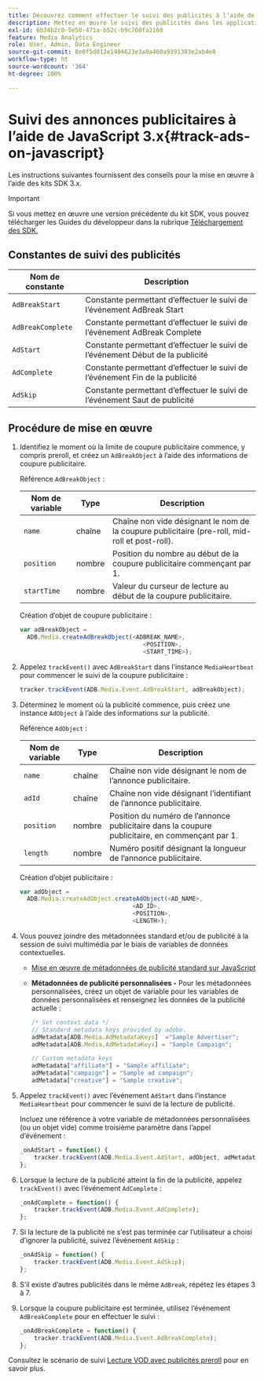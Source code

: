 ```yaml
---
title: Découvrez comment effectuer le suivi des publicités à lʼaide de JavaScript 3.x
description: Mettez en œuvre le suivi des publicités dans les applications de navigateur (JS) à l’aide du SDK Media.
exl-id: 6b34b2c0-5e50-471a-b52c-b9c760fa3169
feature: Media Analytics
role: User, Admin, Data Engineer
source-git-commit: 8e0f5d012e1404623e3a0a460a9391303e2ab4e0
workflow-type: ht
source-wordcount: '364'
ht-degree: 100%

---
```


# Suivi des annonces publicitaires à l’aide de JavaScript 3.x{#track-ads-on-javascript}

Les instructions suivantes fournissent des conseils pour la mise en œuvre à l’aide des kits SDK 3.x.

>[!IMPORTANT]
>
>Si vous mettez en œuvre une version précédente du kit SDK, vous pouvez télécharger les Guides du développeur dans la rubrique [Téléchargement des SDK.](/help/sdk-implement/download-sdks.md)

## Constantes de suivi des publicités

| Nom de constante | Description   |
|---|---|
| `AdBreakStart` | Constante permettant d’effectuer le suivi de l’événement AdBreak Start |
| `AdBreakComplete` | Constante permettant d’effectuer le suivi de l’événement AdBreak Complete |
| `AdStart` | Constante permettant d’effectuer le suivi de l’événement Début de la publicité |
| `AdComplete` | Constante permettant d’effectuer le suivi de l’événement Fin de la publicité |
| `AdSkip` | Constante permettant d’effectuer le suivi de l’événement Saut de publicité |

## Procédure de mise en œuvre

1. Identifiez le moment où la limite de coupure publicitaire commence, y compris preroll, et créez un `AdBreakObject` à l’aide des informations de coupure publicitaire.

   Référence `AdBreakObject` :

   | Nom de variable | Type | Description |
   | --- | --- | --- |
   | `name` | chaîne | Chaîne non vide désignant le nom de la coupure publicitaire (pre-roll, mid-roll et post-roll). |
   | `position` | nombre | Position du nombre au début de la coupure publicitaire commençant par 1. |
   | `startTime` | nombre | Valeur du curseur de lecture au début de la coupure publicitaire. |

   Création d’objet de coupure publicitaire :

   ```js
   var adBreakObject =
     ADB.Media.createAdBreakObject(<ADBREAK_NAME>,
                                      <POSITION>,
                                      <START_TIME>);
   ```

1. Appelez `trackEvent()` avec `AdBreakStart` dans l’instance `MediaHeartbeat` pour commencer le suivi de la coupure publicitaire :

   ```js
   tracker.trackEvent(ADB.Media.Event.AdBreakStart, adBreakObject);
   ```

1. Déterminez le moment où la publicité commence, puis créez une instance `AdObject` à l’aide des informations sur la publicité.

   Référence `AdObject` :

   | Nom de variable | Type | Description |
   | --- | --- | --- |
   | `name` | chaîne | Chaîne non vide désignant le nom de l’annonce publicitaire. |
   | `adId` | chaîne | Chaîne non vide désignant l’identifiant de l’annonce publicitaire. |
   | `position` | nombre | Position du numéro de l’annonce publicitaire dans la coupure publicitaire, en commençant par 1. |
   | `length` | nombre | Numéro positif désignant la longueur de l’annonce publicitaire. |

   Création d’objet publicitaire :

   ```js
   var adObject =
     ADB.Media.createAdObject.createAdObject(<AD_NAME>,
                                   <AD_ID>,
                                   <POSITION>,
                                   <LENGTH>);
   ```

1. Vous pouvez joindre des métadonnées standard et/ou de publicité à la session de suivi multimédia par le biais de variables de données contextuelles.

   * [Mise en œuvre de métadonnées de publicité standard sur JavaScript](/help/sdk-implement/track-ads/impl-std-ad-metadata/impl-std-ad-md-js/impl-std-ad-metadata-js3.md)
   * **Métadonnées de publicité personnalisées -** Pour les métadonnées personnalisées, créez un objet de variable pour les variables de données personnalisées et renseignez les données de la publicité actuelle :

      ```js
      /* Set context data */
      // Standard metadata keys provided by adobe.
      adMetadata[ADB.Media.AdMetadataKeys]  ="Sample Advertiser";
      adMetadata[ADB.Media.AdMetadataKeys] = "Sample Campaign";
      
      // Custom metadata keys
      adMetadata["affiliate"] = "Sample affiliate";
      adMetadata["campaign"] = "Sample ad campaign";
      adMetadata["creative"] = "Sample creative";
      ```

1. Appelez `trackEvent()` avec l’événement `AdStart` dans l’instance `MediaHeartbeat` pour commencer le suivi de la lecture de publicité.

   Incluez une référence à votre variable de métadonnées personnalisées (ou un objet vide) comme troisième paramètre dans l’appel d’événement :

   ```js
   _onAdStart = function() {
       tracker.trackEvent(ADB.Media.Event.AdStart, adObject, adMetadata);
   };
   ```

1. Lorsque la lecture de la publicité atteint la fin de la publicité, appelez `trackEvent()` avec l’événement `AdComplete` :

   ```js
   _onAdComplete = function() {
       tracker.trackEvent(ADB.Media.Event.AdComplete);
   };
   ```

1. Si la lecture de la publicité ne s’est pas terminée car l’utilisateur a choisi d’ignorer la publicité, suivez l’événement `AdSkip` :

   ```js
   _onAdSkip = function() {
       tracker.trackEvent(ADB.Media.Event.AdSkip);
   };
   ```

1. S’il existe d’autres publicités dans le même `AdBreak`, répétez les étapes 3 à 7.
1. Lorsque la coupure publicitaire est terminée, utilisez l’événement `AdBreakComplete` pour en effectuer le suivi :

   ```js
   _onAdBreakComplete = function() {
       tracker.trackEvent(ADB.Media.Event.AdBreakComplete);
   };
   ```

Consultez le scénario de suivi [Lecture VOD avec publicités preroll](/help/sdk-implement/tracking-scenarios/vod-preroll-ads.md) pour en savoir plus.
